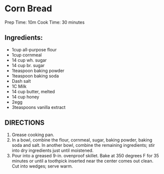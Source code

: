 # Corn Bread
Prep Time: 10m
Cook Time: 30 minutes

## Ingredients:
- 1cup all-purpose flour
- 1cup cornmeal
- 14 cup wh. sugar
- 14 cup br. sugar
- 1teaspoon baking powder
- 1teaspoon baking soda
- Dash salt
- 1C Milk
- 14 cup butter, melted
- 14 cup honey
- 2egg
- 3teaspoons vanilla extract

## DIRECTIONS
1. Grease cooking pan.
2. In a bowl, combine the flour, cornmeal, sugar, baking powder, baking soda and salt. In another bowl, combine the remaining ingredients; stir into dry ingredients just until moistened.
3. Pour into a greased 9-in. ovenproof skillet. Bake at 350 degrees F for 35 minutes or until a toothpick inserted near the center comes out clean. Cut into wedges; serve warm.
